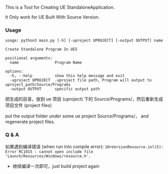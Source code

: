 This is a Tool for Creating UE StandaloneApplication.

It Only work for UE Built With Source Version.

### Usage

```shell
usage: python3 main.py [-h] [-uproject UPROJECT] [-output OUTPUT] name

Create Standalone Program In UE5

positional arguments:
  name                Program Name

options:
  -h, --help          show this help message and exit
  -uproject UPROJECT  .uproject file path, Program will output to uproject_path/Source/Programs
  -output OUTPUT      specific output path
```

把生成的目录，放到 ue 项目 (uproject) 下的 Source/Programs/，然后重新生成项目文件 (project files)

put the output folder under some ue project Source/Programs/， and regenerate project files.

### Q & A

如果遇到编译错误 (when run into compile error): `10>VersionResource.inl(5): Error RC1015 : cannot open include file 'Launch/Resources/Windows/resource.h'.`

* 继续编译一次即可，just build project again
